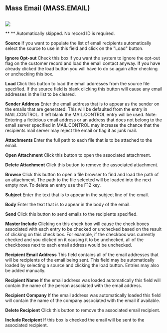 ##  Mass Email (MASS.EMAIL)

<PageHeader />

##

![](images/MASS-EMAIL-1.jpg)

** ** Automatically skipped. No record ID is required.  
  
**Source** If you want to populate the list of email recipients automatically
select the source to use in this field and click on the "Load" button.  
  
**Ignore Opt-out** Check this box if you want the system to ignore the opt-out
flag on the customer record and load the email contact anyway. If you have
already clicked the load button you will have to do so again after checking or
unchecking this box.  
  
**Load** Click this button to load the email addresses from the source file
specified. If the source field is blank clicking this button will cause any
email addresses in the list to be cleared.  
  
**Sender Address** Enter the email address that is to appear as the sender on
the emails that are generated. This will be defaulted from the entry in
MAIL.CONTROL. If left blank the MAIL.CONTROL entry will be used. Note:
Entering a ficticious email address or an address that does not belong to the
email server specified in MAIL.CONTROL may increase the chance that the
recipients mail server may reject the email or flag it as junk mail.  
  
**Attachments** Enter the full path to each file that is to be attached to the
email.  
  
**Open Attachment** Click this button to open the associated attachment.  
  
**Delete Attachment** Click this button to remove the associated attachment.  
  
**Browse** Click this button to open a file browser to find and load the path
of an attachment. The path to the file selected will be loaded into the next
empty row. To delete an entry use the F12 key.  
  
**Subject** Enter the text that is to appear in the subject line of the email.  
  
**Body** Enter the text that is to appear in the body of the email.  
  
**Send** Click this button to send emails to the recipients specified.  
  
**Master Include** Clicking on this check box will cause the check boxes
associated with each entry to be checked or unchecked based on the result of
clicking on this check box. For example, if the checkbox was currently checked
and you clicked on it causing it to be unchecked, all of the checkboxes next
to each email address would be unchecked.  
  
**Recipient Email Address** This field contains all of the email addresses
that will be recipients of the email being sent. This field may be
automatically loaded by selecting a source and clicking the load button.
Entries may also be added manually.  
  
**Recipient Name** If the email address was loaded automatically this field
will contain the name of the person associated with the email address.  
  
**Recipient Company** If the email address was automatically loaded this field
will contain the name of the company associated with the email if available.  
  
**Delete Recipient** Click this button to remove the associated email
recipient.  
  
**Include Recipient** If this box is checked the email will be sent to the
associated recipient.  
  
  
<badge text= "Version 8.10.57" vertical="middle" />

<PageFooter />